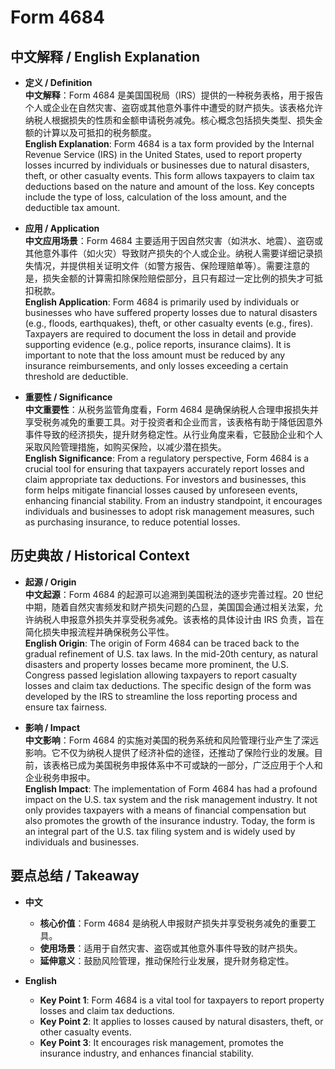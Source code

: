 # Form 4684

## 中文解释 / English Explanation

* **定义 / Definition**  
  **中文解释**：Form 4684 是美国国税局（IRS）提供的一种税务表格，用于报告个人或企业在自然灾害、盗窃或其他意外事件中遭受的财产损失。该表格允许纳税人根据损失的性质和金额申请税务减免。核心概念包括损失类型、损失金额的计算以及可抵扣的税务额度。  
  **English Explanation**: Form 4684 is a tax form provided by the Internal Revenue Service (IRS) in the United States, used to report property losses incurred by individuals or businesses due to natural disasters, theft, or other casualty events. This form allows taxpayers to claim tax deductions based on the nature and amount of the loss. Key concepts include the type of loss, calculation of the loss amount, and the deductible tax amount.

* **应用 / Application**  
  **中文应用场景**：Form 4684 主要适用于因自然灾害（如洪水、地震）、盗窃或其他意外事件（如火灾）导致财产损失的个人或企业。纳税人需要详细记录损失情况，并提供相关证明文件（如警方报告、保险理赔单等）。需要注意的是，损失金额的计算需扣除保险赔偿部分，且只有超过一定比例的损失才可抵扣税款。  
  **English Application**: Form 4684 is primarily used by individuals or businesses who have suffered property losses due to natural disasters (e.g., floods, earthquakes), theft, or other casualty events (e.g., fires). Taxpayers are required to document the loss in detail and provide supporting evidence (e.g., police reports, insurance claims). It is important to note that the loss amount must be reduced by any insurance reimbursements, and only losses exceeding a certain threshold are deductible.

* **重要性 / Significance**  
  **中文重要性**：从税务监管角度看，Form 4684 是确保纳税人合理申报损失并享受税务减免的重要工具。对于投资者和企业而言，该表格有助于降低因意外事件导致的经济损失，提升财务稳定性。从行业角度来看，它鼓励企业和个人采取风险管理措施，如购买保险，以减少潜在损失。  
  **English Significance**: From a regulatory perspective, Form 4684 is a crucial tool for ensuring that taxpayers accurately report losses and claim appropriate tax deductions. For investors and businesses, this form helps mitigate financial losses caused by unforeseen events, enhancing financial stability. From an industry standpoint, it encourages individuals and businesses to adopt risk management measures, such as purchasing insurance, to reduce potential losses.

## 历史典故 / Historical Context

* **起源 / Origin**  
  **中文起源**：Form 4684 的起源可以追溯到美国税法的逐步完善过程。20 世纪中期，随着自然灾害频发和财产损失问题的凸显，美国国会通过相关法案，允许纳税人申报意外损失并享受税务减免。该表格的具体设计由 IRS 负责，旨在简化损失申报流程并确保税务公平性。  
  **English Origin**: The origin of Form 4684 can be traced back to the gradual refinement of U.S. tax laws. In the mid-20th century, as natural disasters and property losses became more prominent, the U.S. Congress passed legislation allowing taxpayers to report casualty losses and claim tax deductions. The specific design of the form was developed by the IRS to streamline the loss reporting process and ensure tax fairness.

* **影响 / Impact**  
  **中文影响**：Form 4684 的实施对美国的税务系统和风险管理行业产生了深远影响。它不仅为纳税人提供了经济补偿的途径，还推动了保险行业的发展。目前，该表格已成为美国税务申报体系中不可或缺的一部分，广泛应用于个人和企业税务申报中。  
  **English Impact**: The implementation of Form 4684 has had a profound impact on the U.S. tax system and the risk management industry. It not only provides taxpayers with a means of financial compensation but also promotes the growth of the insurance industry. Today, the form is an integral part of the U.S. tax filing system and is widely used by individuals and businesses.

## 要点总结 / Takeaway

* **中文**  
  - **核心价值**：Form 4684 是纳税人申报财产损失并享受税务减免的重要工具。  
  - **使用场景**：适用于自然灾害、盗窃或其他意外事件导致的财产损失。  
  - **延伸意义**：鼓励风险管理，推动保险行业发展，提升财务稳定性。  

* **English**  
  - **Key Point 1**: Form 4684 is a vital tool for taxpayers to report property losses and claim tax deductions.  
  - **Key Point 2**: It applies to losses caused by natural disasters, theft, or other casualty events.  
  - **Key Point 3**: It encourages risk management, promotes the insurance industry, and enhances financial stability.